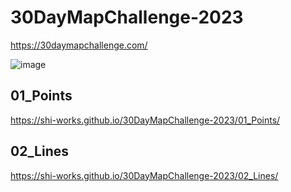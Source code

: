 # 30DayMapChallenge-2023

https://30daymapchallenge.com/

![image](https://github.com/shi-works/30DayMapChallenge-2023/assets/71203808/6caf66b0-d210-4c9f-831a-40bfba235ade)

## 01_Points
https://shi-works.github.io/30DayMapChallenge-2023/01_Points/

## 02_Lines
https://shi-works.github.io/30DayMapChallenge-2023/02_Lines/
